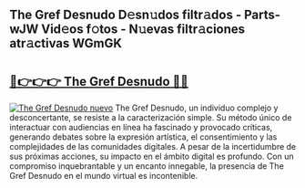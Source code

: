 ## The Gref Desnudo D𝚎sn𝚞dos filtr𝚊dos - Parts-wJW Vid𝚎os f𝚘tos - N𝚞evas filtr𝚊ciones atr𝚊ctivas WGmGK

# <h2><a href="http://mb7yc4.tromn.icu/?c=The+Gref+Desnudo">🔗👉👉👉 The Gref Desnudo 🔗🔗</a></h2>

[![The Gref Desnudo nuevo](https://i.imgur.com/pEAQMta.gif)](http://mb7yc4.tromn.icu/?c=The+Gref+Desnudo)
The Gref Desnudo, un individuo complejo y desconcertante, se resiste a la caracterización simple. Su método único de interactuar con audiencias en línea ha fascinado y provocado críticas, generando debates sobre la expresión artística, el consentimiento y las complejidades de las comunidades digitales. A pesar de la incertidumbre de sus próximas acciones, su impacto en el ámbito digital es profundo. Con un compromiso inquebrantable y un encanto innegable, la presencia de The Gref Desnudo en el mundo virtual es incontenible.
